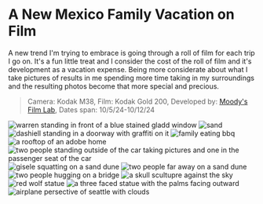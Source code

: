 # A New Mexico Family Vacation on Film

A new trend I'm trying to embrace is going through a roll of film for each trip I go on. It's a fun little treat and I consider the cost of the roll of film and it's development as a vacation expense. Being more considerate about what I take pictures of results in me spending more time taking in my surroundings and the resulting photos become that more special and precious.

> Camera: Kodak M38, Film: Kodak Gold 200, Developed by: [Moody's Film Lab](https://www.moodysfilm.com/), Dates span: 10/5/24-10/12/24

![warren standing in front of a blue stained gladd window](img/journal/12-24-nm-film/dad-window.jpg)
![sand](img/journal/12-24-nm-film/sand.jpg)
![dashiell standing in a doorway with graffiti on it](img/journal/12-24-nm-film/dash-doorway.jpg)
![family eating bbq](img/journal/12-24-nm-film/bbq.jpg)
![a rooftop of an adobe home](img/journal/12-24-nm-film/home.jpg)
![two people standing outside of the car taking pictures and one in the passenger seat of the car](img/journal/12-24-nm-film/roadside-pictures.jpg)
![gisele squatting on a sand dune](img/journal/12-24-nm-film/me-sand.jpg)
![two people far away on a sand dune](img/journal/12-24-nm-film/mom-dash-sand.jpg)
![two people hugging on a bridge](img/journal/12-24-nm-film/mom-me.jpg)
![a skull scultupre against the sky](img/journal/12-24-nm-film/skull-sky.jpg)
![red wolf statue](img/journal/12-24-nm-film/red-wolf.jpg)
![a three faced statue with the palms facing outward](img/journal/12-24-nm-film/caring-statue.jpg)
![airplane persective of seattle with clouds](img/journal/12-24-nm-film/seattle-clouds.jpg)
